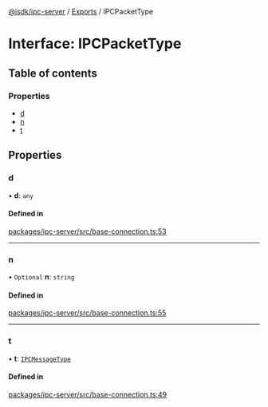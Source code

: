 [@isdk/ipc-server](../README.md) / [Exports](../modules.md) / IPCPacketType

# Interface: IPCPacketType

## Table of contents

### Properties

- [d](IPCPacketType.md#d)
- [n](IPCPacketType.md#n)
- [t](IPCPacketType.md#t)

## Properties

### d

• **d**: `any`

#### Defined in

[packages/ipc-server/src/base-connection.ts:53](https://github.com/isdk/ipc-server.js/blob/c972214e727e2be9fff435b018f1d11bff9c9b57/src/base-connection.ts#L53)

___

### n

• `Optional` **n**: `string`

#### Defined in

[packages/ipc-server/src/base-connection.ts:55](https://github.com/isdk/ipc-server.js/blob/c972214e727e2be9fff435b018f1d11bff9c9b57/src/base-connection.ts#L55)

___

### t

• **t**: [`IPCMessageType`](../enums/IPCMessageType.md)

#### Defined in

[packages/ipc-server/src/base-connection.ts:49](https://github.com/isdk/ipc-server.js/blob/c972214e727e2be9fff435b018f1d11bff9c9b57/src/base-connection.ts#L49)
